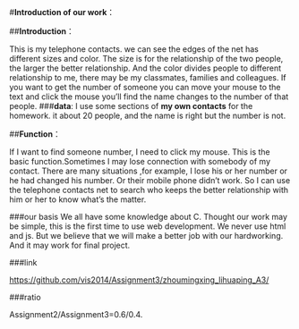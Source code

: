 ﻿#__Introduction of our work__：

##**Introduction**：

   This is my telephone contacts. we can see the edges of the net has different sizes and color. The size is for the relationship of the two people, the larger the better relationship. And the color divides people to different relationship to me, there may be my classmates, families and colleagues.
If you want to get the number of someone you can move your mouse to the text and click the mouse you’ll find the name changes to the number of that people.
###__data__:
I use some sections of __my own contacts__ for the homework. it about 20 people, and the name is right but the number is not.
 
##**Function**：

If I want to find someone number, I need to click my mouse. This is the basic function.Sometimes I may lose connection with somebody of my contact. 
There are many situations ,for example, I lose his or her number or he had changed his number. Or their mobile phone didn’t work. 
So I can use the telephone contacts net to search who keeps the better relationship with him or her to know what’s the matter. 



###our basis
We all have some knowledge about C.
Thought our work may be simple, this is the first time to use web development. We never use html and js. But we believe that we will make a better job with our hardworking. And it may work for final project.  

###link

https://github.com/vis2014/Assignment3/zhoumingxing_lihuaping_A3/

###ratio

Assignment2/Assignment3=0.6/0.4.
